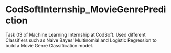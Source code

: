 # CodSoftInternship_MovieGenrePrediction
Task 03 of Machine Learning Internship at CodSoft. Used different Classifiers such as Naive Bayes' Multinomial and Logistic Regression to build a Movie Genre Classification model.
